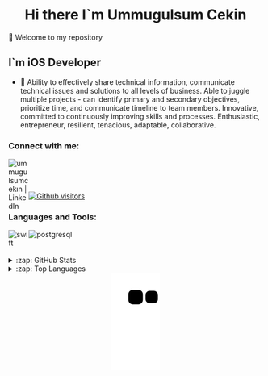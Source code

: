 <h1 align="center"> Hi there I`m Ummugulsum Cekin </h1>
 
👋 Welcome to my repository

## I`m iOS Developer
- 🥅 Ability to effectively share technical information, communicate technical issues and solutions to all levels of business. Able to juggle multiple projects - can identify primary and secondary objectives, prioritize time, and communicate timeline to team members. Innovative, committed to continuously improving skills and processes. Enthusiastic, entrepreneur, resilient, tenacious, adaptable, collaborative.

### Connect with me:

[<img src="https://edent.github.io/SuperTinyIcons/images/svg/linkedin.svg" align="left" alt="ummugulsumcekın | LinkedIn" width="40px" />](https://www.linkedin.com/in/ummugulsumcekın/)


<br>
<br />

<br>

 [![Github visitors](https://visitor-badge.glitch.me/badge?page_id=rmya.visitor-badge)](https://GitHub.com/rmya/StrapDown.js/stargazers/)

### Languages and Tools:

<img align="left" alt="swift" width="40px" height="40" src="https://www.vectorlogo.zone/logos/swift/swift-icon.svg" />

<img align="left" alt="postgresql" height="40" src="https://img.icons8.com/color/40/000000/postgreesql.png"/>
	

<br>
<br />

<br>
 
<details>
 
  <summary>:zap: GitHub Stats</summary>

  ![rmya's GitHub Stats](https://github-readme-stats.vercel.app/api?username=rmya&count_private=true&show_icons=true&theme=react&layout=compact)

</details>

<details>
 
  <summary>:zap: Top Languages</summary>

  <img align="left" alt="rmya's GitHub Stats" src="https://github-readme-stats.vercel.app/api/top-langs/?username=rmya&layout=compact&theme=react&hide=html" />

</details>


<div  align="center"> <img src="https://github.com/rmya/rmya/blob/output/github-contribution-grid-snake.svg" /></div>


 
<!--
- 🔭 I’m currently working on **ss**

<img align="left" alt="android" width="40px" height="40" src="https://cdn1.iconfinder.com/data/icons/logotypes/32/android-512.png" />
<img align="left" alt="kotlin" width="40px" height="40" src="https://www.vectorlogo.zone/logos/kotlinlang/kotlinlang-icon.svg" />
<img align="left" alt="jetpack-compose" width="40px" height="40" src="https://i2.wp.com/blog.stylingandroid.com/wp-content/uploads/2021/05/jetpack-compose-icon_RGB.png?ssl=1" />

**rmya/rmya** is a ✨ _special_ ✨ repository because its `README.md` (this file) appears on your GitHub profile.

Here are some ideas to get you started:

- 🔭 I’m currently working on ...
- 🌱 I’m currently learning ...
- 👯 I’m looking to collaborate on ...
- 🤔 I’m looking for help with ...
- 💬 Ask me about ...
- 📫 How to reach me: ...
- 😄 Pronouns: ...
- ⚡ Fun fact: ...

-->
